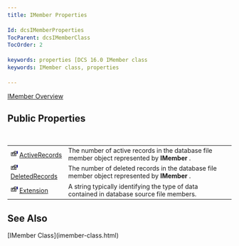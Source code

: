 ```yaml
---
title: IMember Properties

Id: dcsIMemberProperties
TocParent: dcsIMemberClass
TocOrder: 2

keywords: properties [DCS 16.0 IMember class
keywords: IMember class, properties

---
```


[IMember Overview](imember-class.html) 
## Public Properties

<br />


|      |      |
| ---- | ---- |
| <img alt="public property" src="images/property.bmp" width="16" height="16" border="0" /> [ ActiveRecords](imember-class-active-records-property.html) | The number of active records in the database file member object represented by **IMember** . |
| <img alt="public property" src="images/property.bmp" width="16" height="16" border="0" /> [ DeletedRecords](imember-class-deleted-records-property.html) | The number of deleted records in the database file member object represented by **IMember** . |
| <img alt="public property" src="images/property.bmp" width="16" height="16" border="0" /> [ Extension](imember-class-extension-property.html) | A string typically identifying the type of data contained in database source file members. |



## See Also

<dl />
      [IMember Class](imember-class.html)

